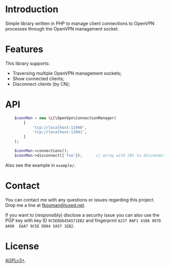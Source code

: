 # Introduction

Simple library written in PHP to manage client connections to OpenVPN processes 
through the OpenVPN management socket.

# Features

This library supports:

* Traversing multiple OpenVPN management sockets;
* Show connected clients;
* Disconnect clients (by CN);

# API 

```php
    $connMan = new \LC\OpenVpn\ConnectionManager(
        [
            'tcp://localhost:11940',
            'tcp://localhost:11941',
        ]
    );

    $connMan->connections();
    $connMan->disconnect(['foo']);      // array with CNs to disconnect
```

Also see the example in `example/`.

# Contact

You can contact me with any questions or issues regarding this project. Drop
me a line at [fkooman@tuxed.net](mailto:fkooman@tuxed.net).

If you want to (responsibly) disclose a security issue you can also use the
PGP key with key ID `9C5EDD645A571EB2` and fingerprint
`6237 BAF1 418A 907D AA98  EAA7 9C5E DD64 5A57 1EB2`.

# License

[AGPLv3+](LICENSE).
